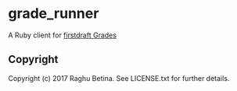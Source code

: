 # grade_runner

A Ruby client for [firstdraft Grades](https://grades.firstdraft.com)

Copyright
---------

Copyright (c) 2017 Raghu Betina. See
LICENSE.txt for further details.
